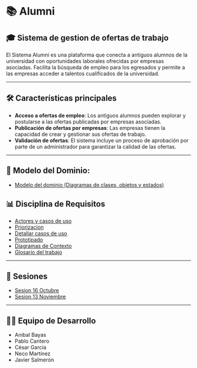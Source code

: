 # 📚 Alumni
## 🎓 Sistema de gestion de ofertas de trabajo
El Sistema Alumni es una plataforma que conecta a antiguos alumnos de la universidad con oportunidades laborales ofrecidas por empresas asociadas. Facilita la búsqueda de empleo para los egresados y permite a las empresas acceder a talentos cualificados de la universidad.

---
## 🛠️ Características principales

- **Acceso a ofertas de empleo**: Los antiguos alumnos pueden explorar y postularse a las ofertas publicadas por empresas asociadas.
- **Publicación de ofertas por empresas**: Las empresas tienen la capacidad de crear y gestionar sus ofertas de trabajo.
- **Validación de ofertas**: El sistema incluye un proceso de aprobación por parte de un administrador para garantizar la calidad de las ofertas.
---

## 🧩 Modelo del Dominio:

- [Modelo del dominio (Diagramas de clases, objetos y estados)](modelosUML/ModeloDominio/ModeloDominio.md)

## 📊 Disciplina de Requisitos
- [Actores y casos de uso](modelosUML/CasosDeUso/ActoresYCasos.md#1-identificar-actores-y-casos-de-uso)
- [Priorizacion](modelosUML/CasosDeUso/ActoresYCasos.md#2-priorizar-casos-de-uso)
- [Detallar casos de uso](modelosUML/CasosDeUso/ActoresYCasos.md#3-detallar-casos-de-uso)
- [Prototipado](modelosUML/CasosDeUso/Prototipado.md)
- [Diagramas de Contexto](modelosUML/CasosDeUso/ActoresYCasos.md#diagramas-de-contexto)
- [Glosario del trabajo](modelosUML/Glosario.md)
---

## 📅 Sesiones

- [Sesion 16 Octubre](SesiónConCliente/Sesion16Octubre.md)
- [Sesion 13 Noviembre](SesiónConCliente/Sesion13Noviembre.md)
---

## 👨‍💻 Equipo de Desarrollo

- Anibal Bayas
- Pablo Cantero
- César García
- Neco Martínez
- Javier Salmerón